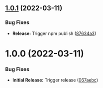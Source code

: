 ## [1.0.1](https://github.com/addresszen/address-lookup/compare/1.0.0...1.0.1) (2022-03-11)


### Bug Fixes

* **Release:** Trigger npm publish ([87634a3](https://github.com/addresszen/address-lookup/commit/87634a34d4c17056ab35a09d38966e1f2edc2f83))

# 1.0.0 (2022-03-11)


### Bug Fixes

* **Initial Release:** Trigger release ([067aebc](https://github.com/addresszen/address-lookup/commit/067aebc6db4fcf8c2b13f5226e0bdfd2adab4ed8))

